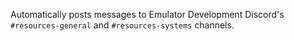 Automatically posts messages to Emulator Development Discord's `#resources-general` and `#resources-systems` channels.
